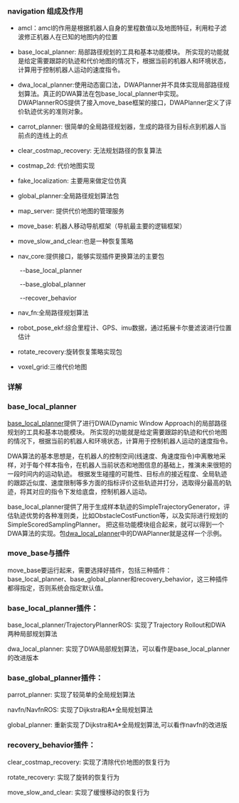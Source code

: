 ###  navigation 组成及作用

-  amcl：amcl的作用是根据机器人自身的里程数值以及地图特征，利用粒子滤波修正机器人在已知的地图内的位置

-   base_local_planner: 局部路径规划的工具和基本功能模块。 所实现的功能就是给定需要跟踪的轨迹和代价地图的情况下，根据当前的机器人和环境状态，计算用于控制机器人运动的速度指令。

-   dwa_local_planner:使用动态窗口法，DWAPlanner并不具体实现局部路径规划算法。真正的DWA算法在包base_local_planner中实现。 DWAPlannerROS提供了接入move_base框架的接口，DWAPlanner定义了评价轨迹优劣的准则对象。

-   carrot_planner: 很简单的全局路径规划器，生成的路径为目标点到机器人当前点的连线上的点

-   clear_costmap_recovery: 无法规划路径的恢复算法

-   costmap_2d: 代价地图实现

-   fake_localization: 主要用来做定位仿真

-   global_planner:全局路径规划算法包

-   map_server: 提供代价地图的管理服务

-   move_base: 机器人移动导航框架（导航最主要的逻辑框架）

-   move_slow_and_clear:也是一种恢复策略

- nav_core:提供接口，能够实现插件更换算法的主要包

  ​      --base_local_planner

  ​      --base_global_planner

  ​      --recover_behavior

-   nav_fn:全局路径规划算法

-   robot_pose_ekf:综合里程计、GPS、imu数据，通过拓展卡尔曼滤波进行位置估计

-   rotate_recovery:旋转恢复策略实现包

-   voxel_grid:三维代价地图

###  详解

### base_local_planner

[base_local_planner](http://wiki.ros.org/base_local_planner)提供了进行DWA(Dynamic Window Approach)的局部路径规划的工具和基本功能模块。 所实现的功能就是给定需要跟踪的轨迹和代价地图的情况下，根据当前的机器人和环境状态，计算用于控制机器人运动的速度指令。

DWA算法的基本思想是，在机器人的控制空间(线速度、角速度指令)中离散地采样，对于每个样本指令，在机器人当前状态和地图信息的基础上，推演未来很短的一段时间内的运动轨迹。 根据发生碰撞的可能性、目标点的接近程度、全局轨迹的跟踪近似度、速度限制等多方面的指标评价这些轨迹并打分，选取得分最高的轨迹，将其对应的指令下发给底盘，控制机器人运动。

base_local_planner提供了用于生成样本轨迹的SimpleTrajectoryGenerator，评估轨迹优势的各种准则类，比如ObstacleCostFunction等，以及实际进行规划的SimpleScoredSamplingPlanner。 把这些功能模块组合起来，就可以得到一个DWA算法的实现。包[dwa_local_planner](https://gaoyichao.com/Xiaotu/?book=turtlebot&title=dwa_local_planner)中的DWAPlanner就是这样一个示例。

### move_base与插件

move_base要运行起来，需要选择好插件，包括三种插件：base_local_planner、base_global_planner和recovery_behavior，这三种插件都得指定，否则系统会指定默认值。

### base_local_planner插件：

base_local_planner/TrajectoryPlannerROS: 实现了Trajectory Rollout和DWA两种局部规划算法

dwa_local_planner: 实现了DWA局部规划算法，可以看作是base_local_planner的改进版本

### base_global_planner插件：

parrot_planner: 实现了较简单的全局规划算法

navfn/NavfnROS: 实现了Dijkstra和A*全局规划算法

global_planner: 重新实现了Dijkstra和A*全局规划算法,可以看作navfn的改进版

### recovery_behavior插件：

clear_costmap_recovery: 实现了清除代价地图的恢复行为

rotate_recovery: 实现了旋转的恢复行为

move_slow_and_clear: 实现了缓慢移动的恢复行为